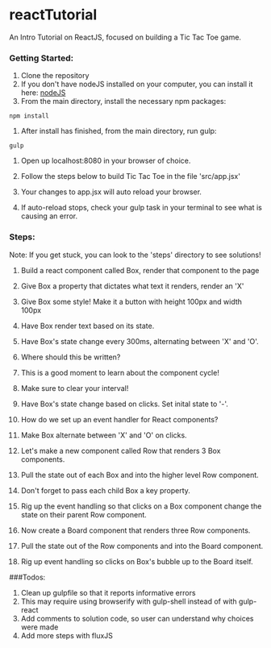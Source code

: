 reactTutorial
=============

An Intro Tutorial on ReactJS, focused on building a Tic Tac Toe game.

### Getting Started:

1. Clone the repository
1. If you don't have nodeJS installed on your computer, you can install it here:
<a href='http://nodejs.org/'>nodeJS</a>
1. From the main directory, install the necessary npm packages:
```
npm install
```
1. After install has finished, from the main directory, run gulp:
```
gulp
```
1. Open up localhost:8080 in your browser of choice.

1. Follow the steps below to build Tic Tac Toe in the file 'src/app.jsx'

1. Your changes to app.jsx will auto reload your browser.

1. If auto-reload stops, check your gulp task in your terminal to see what is causing an error.


### Steps:

Note: If you get stuck, you can look to the 'steps' directory to see solutions!

1. Build a react component called Box, render that component to the page

1. Give Box a property that dictates what text it renders, render an 'X'

1. Give Box some style! Make it a button with height 100px and width 100px
1. Have Box render text based on its state.

1. Have Box's state change every 300ms, alternating between 'X' and 'O'.
  1. Where should this be written?
  1. This is a good moment to learn about the component cycle!
  1. Make sure to clear your interval!

1. Have Box's state change based on clicks. Set inital state to '-'.
  1. How do we set up an event handler for React components?
  1. Make Box alternate between 'X' and 'O' on clicks.

1. Let's make a new component called Row that renders 3 Box components.

1. Pull the state out of each Box and into the higher level Row component.
  1. Don't forget to pass each child Box a key property.

1. Rig up the event handling so that clicks on a Box component change the 
  state on their parent Row component.

1. Now create a Board component that renders three Row components.

1. Pull the state out of the Row components and into the Board component.

1. Rig up event handling so clicks on Box's bubble up to the Board itself.


###Todos:

1. Clean up gulpfile so that it reports informative errors
  1. This may require using browserify with gulp-shell instead of with gulp-react
1. Add comments to solution code, so user can understand why choices were made
1. Add more steps with fluxJS